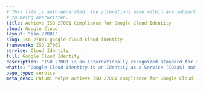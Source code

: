```yaml
---
# This file is auto-generated. Any alterations made within are subject
# to being overwritten.
title: Achieve ISO 27001 Compliance for Google Cloud Identity
cloud: Google Cloud
layout: "iso-27001"
slug: iso-27001-google-cloud-cloud-identity
framework: ISO 27001
service: Cloud Identity
full: Google Cloud Identity
description: "ISO 27001 is an internationally recognized standard for establishing, implementing, maintaining, and continually improving an information security management system (ISMS). It helps organizations protect sensitive data by providing a risk-based approach, ensuring that security measures are proportionate to the risks faced. ISO 27001 is based around the following 3 pillars: confidentiality, integrity, and availability. By achieving ISO 27001 certification, organizations demonstrate their commitment to robust information security practices and regulatory compliance."
whatis: "Google Cloud Identity is an Identity as a Service (IDaaS) and enterprise mobility management (EMM) platform that offers the identity services and endpoint administration that are available in Google Workspace as a stand-alone product. It provides features like single sign-on (SSO), multi-factor authentication (MFA), and device management, helping organizations secure user identities and manage access to resources across their entire ecosystem."
page_type: service
meta_desc: Pulumi helps achieve ISO 27001 compliance for Google Cloud Identity by enforcing security, cost, and compliance requirements.
---
```


